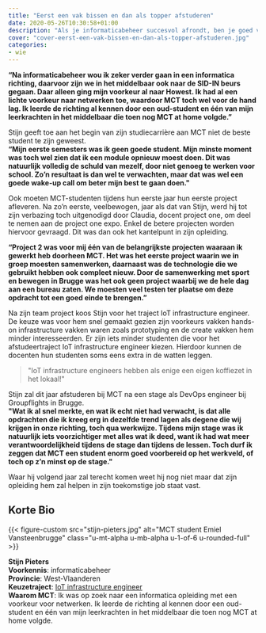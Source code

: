 ```yaml
---
title: "Eerst een vak bissen en dan als topper afstuderen"
date: 2020-05-26T10:30:58+01:00
description: "Als je informaticabeheer succesvol afrondt, ben je goed voorbereid op heel wat IT-opleidingen. Maar Stijn koos zonder twijfel voor MCT aan de Howest."
cover: "cover-eerst-een-vak-bissen-en-dan-als-topper-afstuderen.jpg"
categories:
- wie
---
```


__“Na informaticabeheer wou ik zeker verder gaan in een informatica richting, daarvoor zijn we in het middelbaar ook naar de SID-IN beurs gegaan. Daar alleen ging mijn voorkeur al naar Howest. Ik had al een lichte voorkeur naar netwerken toe, waardoor MCT toch wel voor de hand lag. Ik leerde de richting al kennen door een oud-student en één van mijn leerkrachten in het middelbaar die toen nog MCT at home volgde.”__

Stijn geeft toe aan het begin van zijn studiecarrière aan MCT niet de beste student te zijn geweest.    
__“Mijn eerste semesters was ik geen goede student. Mijn minste moment was toch wel zien dat ik een module opnieuw moest doen. Dit was natuurlijk volledig de schuld van mezelf, door niet genoeg te werken voor school. Zo’n resultaat is dan wel te verwachten, maar dat was wel een goede wake-up call om beter mijn best te gaan doen."__

Ook moeten MCT-studenten tijdens hun eerste jaar hun eerste project afleveren. Na zo’n eerste, veelbewogen, jaar als dat van Stijn, werd hij tot zijn verbazing toch uitgenodigd door Claudia, docent project one, om deel te nemen aan de project one expo. Enkel de betere projecten worden hiervoor gevraagd. Dit was dan ook het kantelpunt in zijn opleiding.   
 
__“Project 2 was voor mij één van de belangrijkste projecten waaraan ik gewerkt heb doorheen MCT. Het was het eerste project waarin we in groep moesten samenwerken, daarnaast was de technologie die we gebruikt hebben ook compleet nieuw. Door de samenwerking met sport en bewegen in Brugge was het ook geen project waarbij we de hele dag aan een bureau zaten. We moesten veel testen ter plaatse om deze opdracht tot een goed einde te brengen.”__

Na zijn team project koos Stijn voor het traject IoT infrastructure engineer. De keuze was voor hem snel gemaakt gezien zijn voorkeurs vakken hands-on infrastructure vakken waren zoals prototyping en de create vakken hem minder interesseerden. Er zijn iets minder studenten die voor het afstudeertraject IoT infrastructure engineer kiezen. Hierdoor kunnen de docenten hun studenten soms eens extra in de watten leggen.

> "IoT infrastructure engineers hebben als enige een eigen koffiezet in het lokaal!"

Stijn zal dit jaar afstuderen bij MCT na een stage als DevOps engineer bij Groupflights in Brugge.  
__"Wat ik al snel merkte, en wat ik echt niet had verwacht, is dat alle opdrachten die ik kreeg erg in dezelfde trend lagen als degene die wij krijgen in onze richting, toch qua werkwijze. Tijdens mijn stage was ik natuurlijk iets voorzichtiger met alles wat ik deed, want ik had wat meer verantwoordelijkheid  tijdens de stage dan tijdens de lessen. Toch durf ik zeggen dat MCT een student enorm goed voorbereid op het werkveld, of toch op z’n minst op de stage."__

Waar hij volgend jaar zal terecht komen weet hij nog niet maar dat zijn opleiding hem zal helpen in zijn toekomstige job staat vast.

## Korte Bio

{{< figure-custom src="stijn-pieters.jpg" alt="MCT student Emiel Vansteenbrugge" class="u-mt-alpha u-mb-alpha u-1-of-6 u-rounded-full" >}}

**Stijn Pieters**  
**Voorkennis**: informaticabeheer  
**Provincie**: West-Vlaanderen  
**Keuzetraject**: [IoT infrastructure engineer](/programma/iot-infrastructure-engineer/)  
**Waarom MCT**: Ik was op zoek naar een informatica opleiding met een voorkeur voor netwerken. Ik leerde de richting al kennen door een oud-student en één van mijn leerkrachten in het middelbaar die toen nog MCT at home volgde. 
